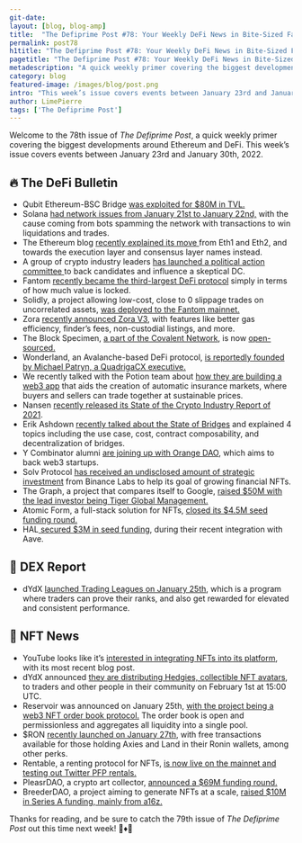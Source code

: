 ```yaml
---
git-date:
layout: [blog, blog-amp]
title:  "The Defiprime Post #78: Your Weekly DeFi News in Bite-Sized Fashion"
permalink: post78
h1title: "The Defiprime Post #78: Your Weekly DeFi News in Bite-Sized Fashion"
pagetitle: "The Defiprime Post #78: Your Weekly DeFi News in Bite-Sized Fashion"
metadescription: "A quick weekly primer covering the biggest developments around Ethereum and DeFi. This week’s issue covers events between January 23rd and January 30th, 2022"
category: blog
featured-image: /images/blog/post.png
intro: "This week’s issue covers events between January 23rd and January 30th, 2022"
author: LimePierre
tags: ['The Defiprime Post']
---
```


Welcome to the 78th issue of _The Defiprime Post_, a quick weekly primer covering the biggest developments around Ethereum and DeFi. This week’s issue covers events between January 23rd and January 30th, 2022.


## 🔥 The DeFi Bulletin

* Qubit Ethereum-BSC Bridge [was exploited for $80M in TVL.](https://certik.medium.com/qubit-bridge-collapse-exploited-to-the-tune-of-80-million-a7ab9068e1a0)
* Solana [had network issues from January 21st to January 22nd,](https://blog.solend.fi/response-to-solana-network-issues-5c8184607283) with the cause coming from bots spamming the network with transactions to win liquidations and trades. 
* The Ethereum blog [recently explained its move ](https://blog.ethereum.org/2022/01/24/the-great-eth2-renaming/)from Eth1 and Eth2, and towards the execution layer and consensus layer names instead. 
* A group of crypto industry leaders [has launched a political action committee ](https://www.theblockcrypto.com/linked/132171/crypto-leaders-launch-political-action-committee-to-back-congressional-candidates)to back candidates and influence a skeptical DC. 
* Fantom [recently became the third-largest DeFi protocol](https://www.coindesk.com/markets/2022/01/24/fantom-becomes-third-largest-defi-protocol-by-value-locked/) simply in terms of how much value is locked. 
* Solidly, a project allowing low-cost, close to 0 slippage trades on uncorrelated assets, [was deployed to the Fantom mainnet.](https://andrecronje.medium.com/solidly-preparation-for-launch-8e653ce8a428) 
* Zora [recently announced Zora V3](https://zine.zora.co/zora-v3), with features like better gas efficiency, finder’s fees, non-custodial listings, and more. 
* The Block Specimen, [a part of the Covalent Network](https://www.covalenthq.com/blog/bsp-launch-announcement/), is now [open-sourced.](https://github.com/covalenthq/go-ethereum)
* Wonderland, an Avalanche-based DeFi protocol, [is reportedly founded by Michael Patryn, a QuadrigaCX executive.  ](https://www.theblockcrypto.com/post/131931/avalanche-defi-wonderland-time-0xsifu-quadrigacx-patryn)
* We recently talked with the Potion team about [how they are building a web3 app](https://defiprime.com/potion) that aids the creation of automatic insurance markets, where buyers and sellers can trade together at sustainable prices. 
* Nansen [recently released its State of the Crypto Industry Report of 2021](https://www.nansen.ai/post/nansens-state-of-the-crypto-industry-report-2021). 
* Erik Ashdown [recently talked about the State of Bridges](https://bit.ly/3KEt3EG) and explained 4 topics including the use case, cost, contract composability, and decentralization of bridges. 
* Y Combinator alumni [are joining up with Orange DAO](https://techcrunch.com/2022/01/24/hundreds-of-y-combinator-alumni-join-crypto-collective-to-back-web3-startups/), which aims to back web3 startups. 
* Solv Protocol [has received an undisclosed amount of strategic investment](https://www.binance.com/en/blog/ecosystem/binance-labs-makes-strategic-investment-in-solv-protocol-growing-financial-nfts-in-the-crypto-world-421499824684903352?s=09) from Binance Labs to help its goal of growing financial NFTs. 
* The Graph, a project that compares itself to Google, [raised $50M with the lead investor being Tiger Global Management.](https://www.coindesk.com/business/2022/01/21/google-for-blockchains-the-graph-raises-50m-led-by-tiger-global/) 
* Atomic Form, a full-stack solution for NFTs, [closed its $4.5M seed funding round. ](https://txvi5croxbmnq8mw-53414527152.shopifypreview.com/blogs/news/atomic-form-raises-its-series-seed-to-expand-full-stack-solutions-for-nfts-displays-and-on-chain-digital-media)
* HAL[ secured $3M in seed funding](https://www.theblockcrypto.com/post/131735/hal-secures-3-million-seed-funding-and-integration-with-defi-platform-aave), during their recent integration with Aave. 


## 💱 DEX Report

* dYdX [launched Trading Leagues on January 25th](https://dydx.exchange/blog/trading-leagues), which is a program where traders can prove their ranks, and also get rewarded for elevated and consistent performance.    


## 💎 NFT News

* YouTube looks like it’s [interested in integrating NFTs into its platform](https://blog.youtube/inside-youtube/letter-susan-our-2022-priorities/), with its most recent blog post.  
* dYdX announced [they are distributing Hedgies, collectible NFT avatars](https://dydx.exchange/blog/introducing-hedgies), to traders and other people in their community on February 1st at 15:00 UTC. 
* Reservoir was announced on January 25th, [with the project being a web3 NFT order book protocol.](https://reservoir.mirror.xyz/cW3-xUuLpqpfYmTMZhfTowOrJssEL_iSThuNoUmMpxE) The order book is open and permissionless and aggregates all liquidity into a single pool. 
* $RON [recently launched on January 27th](https://axie.substack.com/p/ron), with free transactions available for those holding Axies and Land in their Ronin wallets, among other perks. 
* Rentable, a renting protocol for NFTs, [is now live on the mainnet and testing out Twitter PFP rentals. ](https://medium.com/@rentableworld/rentable-is-live-on-mainnet-with-twitter-pfp-rentals-beta-guarded-launch-7b4f615b2f80?s=09)
* PleasrDAO, a crypto art collector, [announced a $69M funding round. ](https://www.theblockcrypto.com/post/131441/pleasrdao-crypto-art-fundraise)  
* BreederDAO, a project aiming to generate NFTs at a scale, [raised $10M in Series A funding, mainly from a16z.](https://techcrunch.com/2022/01/25/this-startup-newly-funded-by-a16z-is-producing-nfts-as-if-they-were-widgets/) 

Thanks for reading, and be sure to catch the 79th issue of _The Defiprime Post_ out this time next week! 👋♦️👋